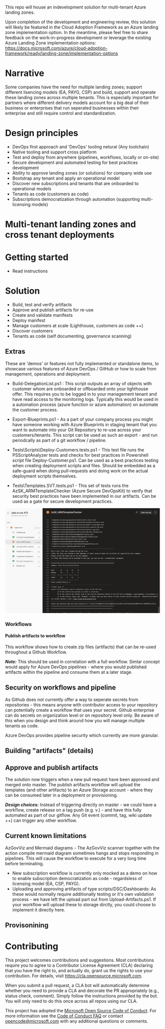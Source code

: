 This repo will house an indevelopment solution for multi-tenant Azure landing zones. 

Upon completion of the development and engineering review, this solution will likely be featured in the Cloud Adoption Framework as an Azure landing zone implementation option.
In the meantime, please feel free to share feedback on the work-in-progress development or leverage the existing Azure Landing Zone implementation options: https://docs.microsoft.com/azure/cloud-adoption-framework/ready/landing-zone/implementation-options

# Narrative

Some companies have the need for multiple landing zones; support different lisencing models (EA, PAYG, CSP) and build, support and operate these landing zones across multiple tenants. This is especially important for partners where different delivery models account for a big deal of their business or enterprises that run seperated businesses within their enterprise and still require control and standardization. 

# Design principles
 - DevOps first approach and 'DevOps' tooling netural (Any toolchain)
 - Native tooling and support cross platform
 - Test and deploy from anywhere (pipelines, workflows, locally or on-site)
 - Secure development and automated testing for best practices development
 - Ability to approve landing zones (or solutions) for company wide use 
 - Bootstrap any tenant and apply an operational model
 - Discover new subscriptions and tenants that are onboarded to operational models
 - Tenants as code (customers as code)
 - Subscriptions democratization through automation (supporting multi-licensing models)


# Multi-tenant landing zones and cross tenant deployments

# Getting started
 - Read instructions 

# Solution
 - Build, test and verify artifacts
 - Approve and publish artifacts for re-use
 - Create and validate manifests 
 - Deploy manifest 
 - Manage customers at scale (Lighthouse, customers as code ++)
 - Discover customers
 - Tenants as code (self documenting, governance scanning)

## Extras
These are 'demos' or features not fully implemented or standalone items, to showcase various features of Azure DevOps / GitHub or how to scale from management, operations and deployment.

- Build-DelegationList.ps1 : This script outputs an array of objects with customer whom are onboarded or offboarded onto your lighthouse offer. This requires you to be logged in to your management tenant and have read access to the monitoring logs. Typically this would be used in a automation process (azure function or azure automation) on automate the customer process.

- Export-Blueprints.ps1 - As a part of your company process you might have someone working with Azure Blueprints in staging tenant that you want to automate into your Git Repository to re-use across your customers/tenants. This script can be used as such an export - and run periodcally as part of a git workflow / pipeline.

- Tests\Scripts\Deploy-Customers.tests.ps1 - This test file runs the PSScriptAnalyzer tests and checks for best practices in Powershell script file Deploy-Customer.ps1. Can be used as a best practices testing when creating deployment scripts and files. Should be embedded as a safe-guard when doing pull-requests and doing work on the actual deployment scripts themselves.

- Tests\Templates.SVT.tests.ps1 - This set of tests runs the AzSK_ARMTemplateChecker (Azure Secure DevOpsKit) to verify that security best practices have been implemented in our artifacts. Can be used as a gate for secure development practices. 

[![Security scanning](images/Templates.SVT.tests.png)](#)

### Workflows
#### Publish artifacts to workflow
This workflow shows how to create zip files (artifacts) that can be re-used throughout a Github Workflow. 

***Note:*** This should be used in correlation with a full workflow. Simlar concept would apply for Azure DevOps pipelines - where you would published artifacts within the pipeline and consume them at a later stage.


## Security on workflows and pipeline
As Github does not currently offer a way to seperate secrets from repositories - this means anyone with contributor access to your repository can potentially create a workflow that uses your secret. Github enterprise can do secrets on organization level or on repository level only. Be aware of this when you design and think around how you will manage multiple tenants as code. 

Azure DevOps provides pipeline security which currently are more granular. 


## Building "artifacts" (details)
## Approve and publish artifacts

The solution now triggers when a new pull request have been approved and merged onto master. The publish artifacts workflow will upload the templates (and other artifacts) to an Azure Storage account - where they can be consumed later in a deployment or provisioning. 

***Design choices:*** Instead of triggering directly on master - we could have a workflow, create release on a tag push (e.g. v.) - and have this fully automated as part of our gitflow. Any Git event (commit, tag, wiki update ++) can trigger any other workflow. 


## Current known limitations
AzGovViz and Mermaid diagrams - The AzGovViz scanner together with the action compile mermaid diagram sometimes hangs and stops responding in pipelines. This will cause the workflow to execute for a very long time before terminating. 

- New subscription workflow is currently only mocked as a demo on how to enable subscription democratization as code - regardsless of licensing model (EA, CSP, PAYG).
- Uploading and approving artifacts of type scripts/DSC/Dashboards: As these would normally require additionally testing or it's own validation process - we have left the upload part out from Upload-Artifacts.ps1. If your workflow will upload these to storage dirctly, you could choose to implement it directly here. 

## Provisonining 

# Contributing

This project welcomes contributions and suggestions.  Most contributions require you to agree to a
Contributor License Agreement (CLA) declaring that you have the right to, and actually do, grant us
the rights to use your contribution. For details, visit https://cla.opensource.microsoft.com.

When you submit a pull request, a CLA bot will automatically determine whether you need to provide
a CLA and decorate the PR appropriately (e.g., status check, comment). Simply follow the instructions
provided by the bot. You will only need to do this once across all repos using our CLA.

This project has adopted the [Microsoft Open Source Code of Conduct](https://opensource.microsoft.com/codeofconduct/).
For more information see the [Code of Conduct FAQ](https://opensource.microsoft.com/codeofconduct/faq/) or
contact [opencode@microsoft.com](mailto:opencode@microsoft.com) with any additional questions or comments.
